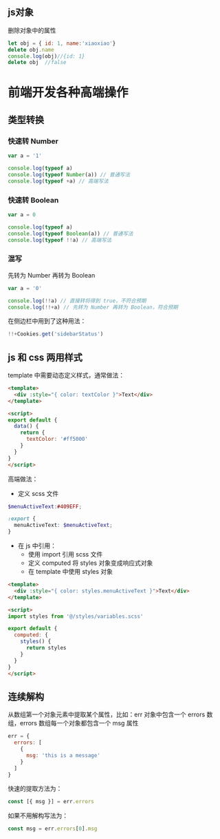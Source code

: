 ## js对象

删除对象中的属性

```js
let obj = { id: 1, name:'xiaoxiao'}
delete obj.name
console.log(obj)//{id: 1}
delete obj  //false
```



# 前端开发各种高端操作

## 类型转换

### 快速转 Number

```js
var a = '1'

console.log(typeof a)
console.log(typeof Number(a)) // 普通写法
console.log(typeof +a) // 高端写法
```



### 快速转 Boolean

```js
var a = 0

console.log(typeof a)
console.log(typeof Boolean(a)) // 普通写法
console.log(typeof !!a) // 高端写法
```



### 混写

先转为 Number 再转为 Boolean

```js
var a = '0'

console.log(!!a) // 直接转将得到 true，不符合预期
console.log(!!+a) // 先转为 Number 再转为 Boolean，符合预期
```



在侧边栏中用到了这种用法：

```js
!!+Cookies.get('sidebarStatus')
```



## js 和 css 两用样式

template 中需要动态定义样式，通常做法：

```html
<template>
  <div :style="{ color: textColor }">Text</div>
</template>

<script>
export default {
  data() {
    return {
      textColor: '#ff5000'
    }
  }
}
</script>
```



高端做法：

- 定义 scss 文件

```scss
$menuActiveText:#409EFF;

:export {
  menuActiveText: $menuActiveText;
}
```



- 在 js 中引用：
  - 使用 import 引用 scss 文件
  - 定义 computed 将 styles 对象变成响应式对象
  - 在 template 中使用 styles 对象

```html
<template>
  <div :style="{ color: styles.menuActiveText }">Text</div>
</template>

<script>
import styles from '@/styles/variables.scss'

export default {
  computed: {
    styles() {
      return styles
    }
  }
}
</script>
```



## 连续解构

从数组第一个对象元素中提取某个属性，比如：err 对象中包含一个 errors 数组，errors 数组每一个对象都包含一个 msg 属性

```js
err = {
  errors: [
    {
      msg: 'this is a message'
    }
  ]
}
```



快速的提取方法为：

```js
const [{ msg }] = err.errors
```



如果不用解构写法为：

```js
const msg = err.errors[0].msg
```